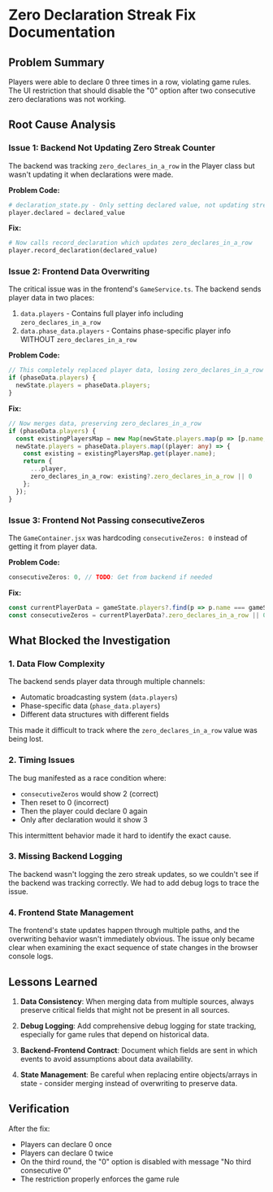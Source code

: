 # Zero Declaration Streak Fix Documentation

## Problem Summary
Players were able to declare 0 three times in a row, violating game rules. The UI restriction that should disable the "0" option after two consecutive zero declarations was not working.

## Root Cause Analysis

### Issue 1: Backend Not Updating Zero Streak Counter
The backend was tracking `zero_declares_in_a_row` in the Player class but wasn't updating it when declarations were made.

**Problem Code:**
```python
# declaration_state.py - Only setting declared value, not updating streak
player.declared = declared_value
```

**Fix:**
```python
# Now calls record_declaration which updates zero_declares_in_a_row
player.record_declaration(declared_value)
```

### Issue 2: Frontend Data Overwriting
The critical issue was in the frontend's `GameService.ts`. The backend sends player data in two places:
1. `data.players` - Contains full player info including `zero_declares_in_a_row`
2. `data.phase_data.players` - Contains phase-specific player info WITHOUT `zero_declares_in_a_row`

**Problem Code:**
```typescript
// This completely replaced player data, losing zero_declares_in_a_row
if (phaseData.players) {
  newState.players = phaseData.players;
}
```

**Fix:**
```typescript
// Now merges data, preserving zero_declares_in_a_row
if (phaseData.players) {
  const existingPlayersMap = new Map(newState.players.map(p => [p.name, p]));
  newState.players = phaseData.players.map((player: any) => {
    const existing = existingPlayersMap.get(player.name);
    return {
      ...player,
      zero_declares_in_a_row: existing?.zero_declares_in_a_row || 0
    };
  });
}
```

### Issue 3: Frontend Not Passing consecutiveZeros
The `GameContainer.jsx` was hardcoding `consecutiveZeros: 0` instead of getting it from player data.

**Problem Code:**
```javascript
consecutiveZeros: 0, // TODO: Get from backend if needed
```

**Fix:**
```javascript
const currentPlayerData = gameState.players?.find(p => p.name === gameState.playerName);
const consecutiveZeros = currentPlayerData?.zero_declares_in_a_row || 0;
```

## What Blocked the Investigation

### 1. Data Flow Complexity
The backend sends player data through multiple channels:
- Automatic broadcasting system (`data.players`)
- Phase-specific data (`phase_data.players`)
- Different data structures with different fields

This made it difficult to track where the `zero_declares_in_a_row` value was being lost.

### 2. Timing Issues
The bug manifested as a race condition where:
- `consecutiveZeros` would show 2 (correct)
- Then reset to 0 (incorrect)
- Then the player could declare 0 again
- Only after declaration would it show 3

This intermittent behavior made it hard to identify the exact cause.

### 3. Missing Backend Logging
The backend wasn't logging the zero streak updates, so we couldn't see if the backend was tracking correctly. We had to add debug logs to trace the issue.

### 4. Frontend State Management
The frontend's state updates happen through multiple paths, and the overwriting behavior wasn't immediately obvious. The issue only became clear when examining the exact sequence of state changes in the browser console logs.

## Lessons Learned

1. **Data Consistency**: When merging data from multiple sources, always preserve critical fields that might not be present in all sources.

2. **Debug Logging**: Add comprehensive debug logging for state tracking, especially for game rules that depend on historical data.

3. **Backend-Frontend Contract**: Document which fields are sent in which events to avoid assumptions about data availability.

4. **State Management**: Be careful when replacing entire objects/arrays in state - consider merging instead of overwriting to preserve data.

## Verification
After the fix:
- Players can declare 0 once
- Players can declare 0 twice
- On the third round, the "0" option is disabled with message "No third consecutive 0"
- The restriction properly enforces the game rule